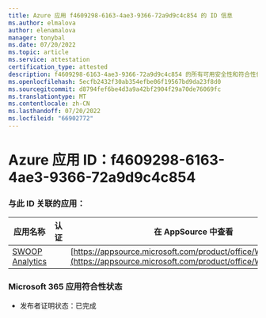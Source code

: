 ```yaml
---
title: Azure 应用 f4609298-6163-4ae3-9366-72a9d9c4c854 的 ID 信息
ms.author: elmalova
author: elenamalova
manager: tonybal
ms.date: 07/20/2022
ms.topic: article
ms.service: attestation
certification_type: attested
description: f4609298-6163-4ae3-9366-72a9d9c4c854 的所有可用安全性和符合性信息。
ms.openlocfilehash: 5ecfb2432f30ab354efbe06f19567bd9da23f8d0
ms.sourcegitcommit: d8794fef6be4d3a9a42bf2904f29a70de76069fc
ms.translationtype: MT
ms.contentlocale: zh-CN
ms.lasthandoff: 07/20/2022
ms.locfileid: "66902772"
---
```

# <a name="azure-app-id-f4609298-6163-4ae3-9366-72a9d9c4c854"></a>Azure 应用 ID：f4609298-6163-4ae3-9366-72a9d9c4c854


### <a name="apps-associated-with-this-id"></a>与此 ID 关联的应用：
| **应用名称** | **认证** | **在 AppSource 中查看** |
|--------------|---------------|-----------------------|
| [SWOOP Analytics](../forward/WA200000877.md) |  | [https://appsource.microsoft.com/product/office/WA200000877](https://appsource.microsoft.com/product/office/WA200000877) |

### <a name="microsoft-365-app-compliance-status"></a>Microsoft 365 应用符合性状态
- 发布者证明状态：已完成
